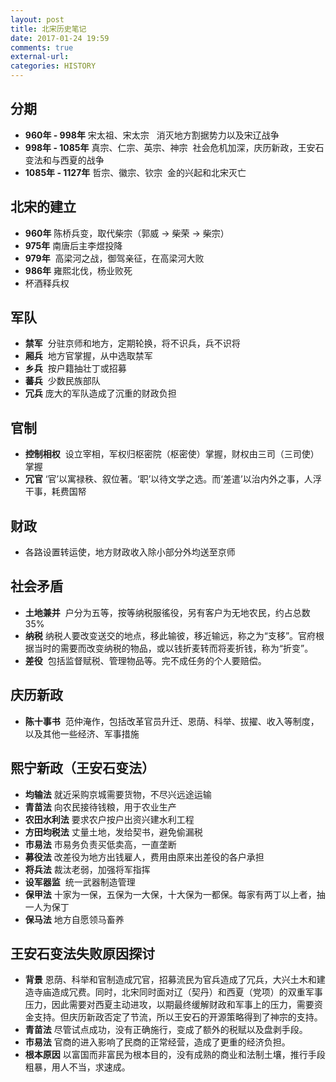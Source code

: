 ```yaml
---
layout: post
title: 北宋历史笔记
date: 2017-01-24 19:59
comments: true
external-url:
categories: HISTORY
---
```

## 分期
* **960年 - 998年** 宋太祖、宋太宗   消灭地方割据势力以及宋辽战争
* **998年 - 1085年**  真宗、仁宗、英宗、神宗  社会危机加深，庆历新政，王安石变法和与西夏的战争
* **1085年 - 1127年** 哲宗、徽宗、钦宗  金的兴起和北宋灭亡

## 北宋的建立
* **960年**  陈桥兵变，取代柴宗（郭威 -> 柴荣 -> 柴宗）
* **975年**  南唐后主李煜投降
* **979年**  高梁河之战，御驾亲征，在高梁河大败
* **986年**  雍熙北伐，杨业败死
* 杯酒释兵权

## 军队
* **禁军**  分驻京师和地方，定期轮换，将不识兵，兵不识将
* **厢兵**  地方官掌握，从中选取禁军
* **乡兵**  按户籍抽壮丁或招募
* **蕃兵**  少数民族部队
* **冗兵**  庞大的军队造成了沉重的财政负担

## 官制
* **控制相权**  设立宰相，军权归枢密院（枢密使）掌握，财权由三司（三司使）掌握
* **冗官**  ‘官’以寓禄秩、叙位著。‘职’以待文学之选。而‘差遣’以治内外之事，人浮干事，耗费国帑

## 财政
* 各路设置转运使，地方财政收入除小部分外均送至京师

## 社会矛盾
* **土地兼并**  户分为五等，按等纳税服徭役，另有客户为无地农民，约占总数35%
* **纳税**  纳税人要改变送交的地点，移此输彼，移近输远，称之为“支移”。官府根据当时的需要而改变纳税的物品，或以钱折麦转而将麦折钱，称为“折变”。
* **差役**  包括监督赋税、管理物品等。完不成任务的个人要赔偿。

## 庆历新政
* **陈十事书**  范仲淹作，包括改革官员升迁、恩荫、科举、拔擢、收入等制度，以及其他一些经济、军事措施

## 熙宁新政（王安石变法）
* **均输法** 就近采购京城需要货物，不尽兴远途运输
* **青苗法** 向农民接待钱粮，用于农业生产
* **农田水利法** 要求农户按户出资兴建水利工程
* **方田均税法** 丈量土地，发给契书，避免偷漏税
* **市易法** 市易务负责买低卖高，一直垄断
* **募役法** 改差役为地方出钱雇人，费用由原来出差役的各户承担
* **将兵法** 裁汰老弱，加强将军指挥
* **设军器监**  统一武器制造管理
* **保甲法** 十家为一保，五保为一大保，十大保为一都保。每家有两丁以上者，抽一人为保丁
* **保马法** 地方自愿领马畜养

## 王安石变法失败原因探讨
* **背景** 恩荫、科举和官制造成冗官，招募流民为官兵造成了冗兵，大兴土木和建造寺庙造成冗费。同时，北宋同时面对辽（契丹）和西夏（党项）的双重军事压力，因此需要对西夏主动进攻，以期最终缓解财政和军事上的压力，需要资金支持。但庆历新政否定了节流，所以王安石的开源策略得到了神宗的支持。
* **青苗法** 尽管试点成功，没有正确施行，变成了额外的税赋以及盘剥手段。
* **市易法** 官商的进入影响了民商的正常经营，造成了更重的经济负担。
* **根本原因** 以富国而非富民为根本目的，没有成熟的商业和法制土壤，推行手段粗暴，用人不当，求速成。
